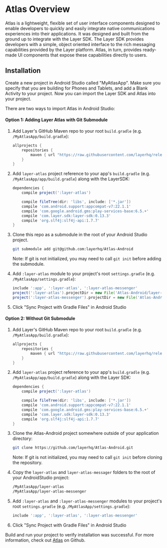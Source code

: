 # Atlas Overview
Atlas is a lightweight, flexible set of user interface components designed to enable developers to quickly and easily integrate native communications experiences into their applications. It was designed and built from the ground up to integrate with the Layer SDK. The Layer SDK provides developers with a simple, object oriented interface to the rich messaging capabilities provided by the Layer platform. Atlas, in turn, provides ready-made UI components that expose these capabilities directly to users.

## Installation

Create a new project in Android Studio called "MyAtlasApp". Make sure you specify that you are building for Phones and Tablets, and add a Blank Activity to your project. Now you can import the Layer SDK and Atlas into your project.

There are two ways to import Atlas in Android Studio:

#### Option 1: Adding Layer Atlas with Git Submodule
1. Add Layer's GitHub Maven repo to your root `build.gradle` (e.g. `/MyAtlasApp/build.gradle`):

    ``` groovy
    allprojects {
        repositories {
            maven { url "https://raw.githubusercontent.com/layerhq/releases-android/master/releases/" }
        }
    }
    ```

2. Add `layer-atlas` project reference to your app's `build.gradle` (e.g. `/MyAtlasApp/app/build.gradle`) along with the LayerSDK:

    ``` groovy
    dependencies {
        compile project(':layer-atlas')

        compile fileTree(dir: 'libs', include: ['*.jar'])
        compile 'com.android.support:appcompat-v7:22.1.1'
        compile 'com.google.android.gms:play-services-base:6.5.+'
        compile 'com.layer.sdk:layer-sdk:0.13.3'
        compile 'org.slf4j:slf4j-api:1.7.7'
    }
    ```

3. Clone this repo as a submodule in the root of your Android Studio project.

    ``` sh
    git submodule add git@github.com:layerhq/Atlas-Android
    ```

    Note: If git is not initialized, you may need to call `git init` before adding the submodule.

4. Add `:layer-atlas` module to your project's root `settings.gradle` (e.g. `/MyAtlasApp/settings.gradle`):

    ``` groovy
    include ':app', ':layer-atlas', ':layer-atlas-messenger'
    project(':layer-atlas').projectDir = new File('Atlas-Android/layer-atlas')
    project(':layer-atlas-messenger').projectDir = new File('Atlas-Android/layer-atlas-messenger')
    ```

5. Click "Sync Project with Gradle Files" in Android Studio

#### Option 2: Without Git Submodule
1. Add Layer's GitHub Maven repo to your root `build.gradle` (e.g. `/MyAtlasApp/build.gradle`):

    ``` groovy
    allprojects {
        repositories {
            maven { url "https://raw.githubusercontent.com/layerhq/releases-android/master/releases/" }
        }
    }
    ```

2. Add `layer-atlas` project reference to your app's `build.gradle` (e.g. `/MyAtlasApp/app/build.gradle`) along with the Layer SDK:

    ``` groovy
    dependencies {
        compile project(':layer-atlas')

        compile fileTree(dir: 'libs', include: ['*.jar'])
        compile 'com.android.support:appcompat-v7:22.1.1'
        compile 'com.google.android.gms:play-services-base:6.5.+'
        compile 'com.layer.sdk:layer-sdk:0.13.3'
        compile 'org.slf4j:slf4j-api:1.7.7'
    }
    ```

3. Clone the Atlas-Android project somewhere outside of your application directory:

    ``` sh
    git clone https://github.com/layerhq/Atlas-Android.git
    ```
    Note: If git is not initialized, you may need to call `git init` before cloning the repository.

4. Copy the `layer-atlas` and `layer-atlas-messager` folders to the root of your AndroidStudio project:

    ``` sh
    /MyAtlasApp/layer-atlas
    /MyAtlasApp/layer-atlas-messenger
    ```

5. Add `:layer-atlas` and `:layer-atlas-messenger` modules to your project's root `settings.gradle` (e.g. `/MyAtlasApp/settings.gradle`):

    ``` groovy
    include ':app', ':layer-atlas', ':layer-atlas-messenger'
    ```

6. Click "Sync Project with Gradle Files" in Android Studio

Build and run your project to verify installation was successful.
For more information, check out [Atlas](https://github.com/layerhq/Atlas-Android) on Github.

